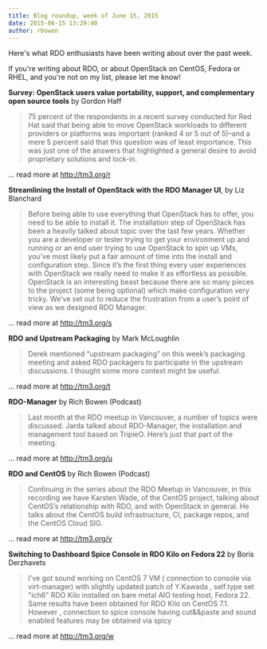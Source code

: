 ```yaml
---
title: Blog roundup, week of June 15, 2015
date: 2015-06-15 13:29:40
author: rbowen
---
```


Here's what RDO enthusiasts have been writing about over the past week.

If you're writing about RDO, or about OpenStack on CentOS, Fedora or RHEL, and you're not on my list, please let me know!

**Survey: OpenStack users value portability, support, and complementary open source tools**
by Gordon Haff 

> 75 percent of the respondents in a recent survey conducted for Red Hat said that being able to move OpenStack workloads to different providers or platforms was important (ranked 4 or 5 out of 5)–and a mere 5 percent said that this question was of least importance. This was just one of the answers that highlighted a general desire to avoid proprietary solutions and lock-in.

... read more at http://tm3.org/r

**Streamlining the Install of OpenStack with the RDO Manager UI**, by Liz Blanchard

> Before being able to use everything that OpenStack has to offer, you need to be able to install it. The installation step of OpenStack has been a heavily talked about topic over the last few years. Whether you are a developer or tester trying to get your environment up and running or an end user trying to use OpenStack to spin up VMs, you’ve most likely put a fair amount of time into the install and configuration step. Since it’s the first thing every user experiences with OpenStack we really need to make it as effortless as possible. OpenStack is an interesting beast because there are so many pieces to the project (some being optional) which make configuration very tricky. We’ve set out to reduce the frustration from a user’s point of view as we designed RDO Manager.

... read more at http://tm3.org/s

**RDO and Upstream Packaging** by Mark McLoughlin

> Derek mentioned “upstream packaging” on this week’s packaging meeting and asked RDO packagers to participate in the upstream discussions. I thought some more context might be useful.

... read more at http://tm3.org/t

**RDO-Manager** by Rich Bowen (Podcast)

> Last month at the RDO meetup in Vancouver, a number of topics were discussed. Jarda talked about RDO-Manager, the installation and management tool based on TripleO. Here’s just that part of the meeting.

... read more at http://tm3.org/u

**RDO and CentOS** by Rich Bowen (Podcast)

> Continuing in the series about the RDO Meetup in Vancouver, in this recording we have Karsten Wade, of the CentOS project, talking about CentOS’s relationship with RDO, and with OpenStack in general. He talks about the CentOS build infrastructure, CI, package repos, and the CentOS Cloud SIG.

... read more at http://tm3.org/v

**Switching to Dashboard Spice Console in RDO Kilo on Fedora 22** by Boris Derzhavets

> I've  got sound working on CentOS 7 VM ( connection  to console via virt-manager)  with slightly updated patch of Y.Kawada , self.type set "ich6" RDO Kilo installed on bare metal AIO testing host, Fedora 22. Same results have been  obtained for RDO Kilo on CentOS 7.1. However , connection to spice console having cut&&paste and sound enabled features may be obtained via spicy

... read more at http://tm3.org/w

